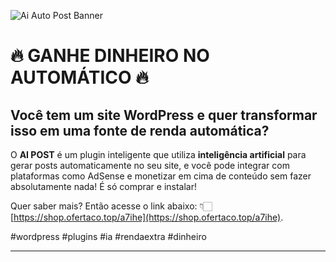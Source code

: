 ![Ai Auto Post Banner](https://ofertaco.top/public/assets/img/system/ai-auto-post/ai-auto-post-01.jpg)

# 🔥 GANHE DINHEIRO NO AUTOMÁTICO 🔥

## Você tem um site WordPress e quer transformar isso em uma fonte de renda automática?

O **AI POST** é um plugin inteligente que utiliza **inteligência artificial** para gerar posts automaticamente no seu site, e você pode integrar com plataformas como AdSense e monetizar em cima de conteúdo sem fazer absolutamente nada! É só comprar e instalar!

Quer saber mais? Então acesse o link abaixo: 👇🏻
[https://shop.ofertaco.top/a7ihe](https://shop.ofertaco.top/a7ihe).

#wordpress #plugins #ia #rendaextra #dinheiro  

---

